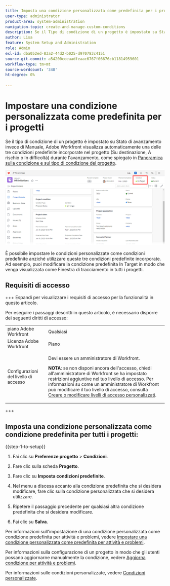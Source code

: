 ```yaml
---
title: Imposta una condizione personalizzata come predefinita per i progetti
user-type: administrator
product-area: system-administration
navigation-topic: create-and-manage-custom-conditions
description: Se il Tipo di condizione di un progetto è impostato su Stato avanzamento invece che Manuale, Adobe Workfront visualizza automaticamente una delle tre condizioni predefinite incorporate nel progetto (Su destinazione, A rischio o In difficoltà) durante l’avanzamento, come spiegato in Panoramica sulla condizione e sul tipo di condizione del progetto.
author: Lisa
feature: System Setup and Administration
role: Admin
exl-id: dba052ed-83a2-44d2-b025-d970783c4151
source-git-commit: a54200ceeaadfeaac6767f06676cb11814959601
workflow-type: tm+mt
source-wordcount: '348'
ht-degree: 0%

---
```


# Impostare una condizione personalizzata come predefinita per i progetti

Se il tipo di condizione di un progetto è impostato su Stato di avanzamento invece di Manuale, Adobe Workfront visualizza automaticamente una delle tre condizioni predefinite incorporate nel progetto (Su destinazione, A rischio o In difficoltà) durante l&#39;avanzamento, come spiegato in [Panoramica sulla condizione e sul tipo di condizione del progetto](../../../manage-work/projects/manage-projects/project-condition-and-condition-type.md).

![](assets/condition-in-project-header-nwe.png)

È possibile impostare le condizioni personalizzate come condizioni predefinite anziché utilizzare queste tre condizioni predefinite incorporate. Ad esempio, puoi modificare la condizione predefinita In Target in modo che venga visualizzata come Finestra di tracciamento in tutti i progetti.

## Requisiti di accesso

+++ Espandi per visualizzare i requisiti di accesso per la funzionalità in questo articolo.

Per eseguire i passaggi descritti in questo articolo, è necessario disporre dei seguenti diritti di accesso:

<table style="table-layout:auto"> 
 <col> 
 <col> 
 <tbody> 
  <tr> 
   <td role="rowheader">piano Adobe Workfront</td> 
   <td>Qualsiasi</td> 
  </tr> 
  <tr> 
   <td role="rowheader">Licenza Adobe Workfront</td> 
   <td>Piano</td> 
  </tr> 
  <tr> 
   <td role="rowheader">Configurazioni del livello di accesso</td> 
   <td> <p>Devi essere un amministratore di Workfront.</p> <p><b>NOTA</b>: se non disponi ancora dell'accesso, chiedi all'amministratore di Workfront se ha impostato restrizioni aggiuntive nel tuo livello di accesso. Per informazioni su come un amministratore di Workfront può modificare il tuo livello di accesso, consulta <a href="../../../administration-and-setup/add-users/configure-and-grant-access/create-modify-access-levels.md" class="MCXref xref">Creare o modificare livelli di accesso personalizzati</a>.</p> </td> 
  </tr> 
 </tbody> 
</table>

+++

## Imposta una condizione personalizzata come condizione predefinita per tutti i progetti:

{{step-1-to-setup}}

1. Fai clic su **Preferenze progetto** > **Condizioni**.

1. Fare clic sulla scheda **Progetto**.
1. Fare clic su **Imposta condizioni predefinite**.
1. Nel menu a discesa accanto alla condizione predefinita che si desidera modificare, fare clic sulla condizione personalizzata che si desidera utilizzare.
1. Ripetere il passaggio precedente per qualsiasi altra condizione predefinita che si desidera modificare.
1. Fai clic su **Salva**.

Per informazioni sull&#39;impostazione di una condizione personalizzata come condizione predefinita per attività e problemi, vedere [Impostare una condizione personalizzata come predefinita per attività e problemi](../../../administration-and-setup/customize-workfront/create-manage-custom-conditions/set-custom-condition-default-tasks-issues.md).

Per informazioni sulla configurazione di un progetto in modo che gli utenti possano aggiornarne manualmente la condizione, vedere [Aggiorna condizione per attività e problemi](../../../manage-work/projects/updating-work-in-a-project/update-condition-for-tasks-and-issues.md).

Per informazioni sulle condizioni personalizzate, vedere [Condizioni personalizzate](../../../administration-and-setup/customize-workfront/create-manage-custom-conditions/custom-conditions.md).
